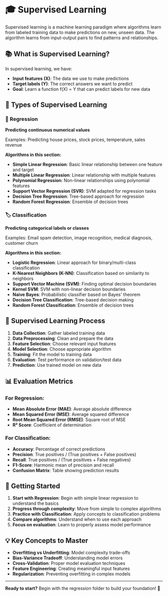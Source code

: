 # 🎓 Supervised Learning

Supervised learning is a machine learning paradigm where algorithms learn from labeled training data to make predictions on new, unseen data. The algorithm learns from input-output pairs to find patterns and relationships.

## 📚 What is Supervised Learning?

In supervised learning, we have:
- **Input features (X)**: The data we use to make predictions
- **Target labels (Y)**: The correct answers we want to predict
- **Goal**: Learn a function f(X) = Y that can predict labels for new data

## 🎯 Types of Supervised Learning

### 🔢 Regression
**Predicting continuous numerical values**

Examples: Predicting house prices, stock prices, temperature, sales revenue

**Algorithms in this section:**
- **Simple Linear Regression**: Basic linear relationship between one feature and target
- **Multiple Linear Regression**: Linear relationship with multiple features
- **Polynomial Regression**: Non-linear relationships using polynomial features
- **Support Vector Regression (SVR)**: SVM adapted for regression tasks
- **Decision Tree Regression**: Tree-based approach for regression
- **Random Forest Regression**: Ensemble of decision trees

### 🏷️ Classification
**Predicting categorical labels or classes**

Examples: Email spam detection, image recognition, medical diagnosis, customer churn

**Algorithms in this section:**
- **Logistic Regression**: Linear approach for binary/multi-class classification
- **K-Nearest Neighbors (K-NN)**: Classification based on similarity to neighbors
- **Support Vector Machine (SVM)**: Finding optimal decision boundaries
- **Kernel SVM**: SVM with non-linear decision boundaries
- **Naive Bayes**: Probabilistic classifier based on Bayes' theorem
- **Decision Tree Classification**: Tree-based decision making
- **Random Forest Classification**: Ensemble of decision trees

## 🔄 Supervised Learning Process

1. **Data Collection**: Gather labeled training data
2. **Data Preprocessing**: Clean and prepare the data
3. **Feature Selection**: Choose relevant input features
4. **Model Selection**: Choose appropriate algorithm
5. **Training**: Fit the model to training data
6. **Evaluation**: Test performance on validation/test data
7. **Prediction**: Use trained model on new data

## 📊 Evaluation Metrics

### For Regression:
- **Mean Absolute Error (MAE)**: Average absolute difference
- **Mean Squared Error (MSE)**: Average squared difference
- **Root Mean Squared Error (RMSE)**: Square root of MSE
- **R² Score**: Coefficient of determination

### For Classification:
- **Accuracy**: Percentage of correct predictions
- **Precision**: True positives / (True positives + False positives)
- **Recall**: True positives / (True positives + False negatives)
- **F1-Score**: Harmonic mean of precision and recall
- **Confusion Matrix**: Table showing prediction results

## 🚀 Getting Started

1. **Start with Regression**: Begin with simple linear regression to understand the basics
2. **Progress through complexity**: Move from simple to complex algorithms
3. **Practice with Classification**: Apply concepts to classification problems
4. **Compare algorithms**: Understand when to use each approach
5. **Focus on evaluation**: Learn to properly assess model performance

## 💡 Key Concepts to Master

- **Overfitting vs Underfitting**: Model complexity trade-offs
- **Bias-Variance Tradeoff**: Understanding model errors
- **Cross-Validation**: Proper model evaluation techniques
- **Feature Engineering**: Creating meaningful input features
- **Regularization**: Preventing overfitting in complex models

---

**Ready to start?** Begin with the regression folder to build your foundation! 🎯